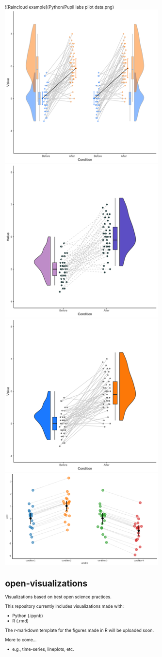 ![Raincloud example](Python/Pupil labs pilot data.png)
![Raincloud example](R/raincloud_extended_repmes_complete.png)
![Raincloud example2](R/raincloud_extended_dashed.png)
![Raincloud example2](R/raincloud_extended_blue&orange.png)
![Raincloud example2](Python/example_jitter.png)


# open-visualizations
Visualizations based on best open science practices.

This repository currently includes visualizations made with:
- Python (.ipynb)
- R (.rmd)

 The r-markdown template for the figures made in R will be uploaded soon.

More to come... 
- e.g., time-series, lineplots, etc.
 
